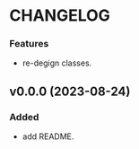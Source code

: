 # CHANGELOG

### Features

 * re-degign classes.

## v0.0.0 (2023-08-24)

### Added

 * add README.

